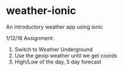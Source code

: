 # weather-ionic
An introductory weather app using ionic

1/12/16 Assignment:
1. Switch to Weather Underground
2. Use the geoip weather until we get coords
3. High/Low of the day, 5 day forecast